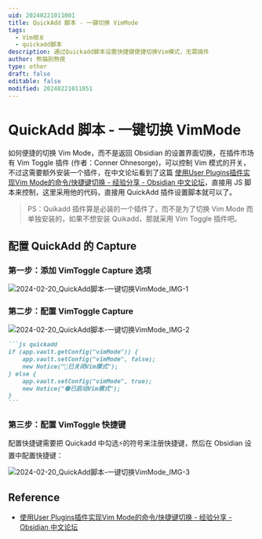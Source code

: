 ```yaml
---
uid: 20240221011001
title: QuickAdd 脚本 - 一键切换 VimMode
tags:
  - Vim相关
  - quickadd脚本
description: 通过Quickadd脚本设置快捷键便捷切换Vim模式，无需插件
author: 熊猫别熬夜
type: other
draft: false
editable: false
modified: 20240221011051
---
```


# QuickAdd 脚本 - 一键切换 VimMode

如何便捷的切换 Vim Mode，而不是返回 Obsidian 的设置界面切换，在插件市场有 Vim Toggle 插件 (作者：Conner Ohnesorge)，可以控制 Vim 模式的开关，不过这需要额外安装一个插件，在中文论坛看到了这篇 [使用User Plugins插件实现Vim Mode的命令/快捷键切换 - 经验分享 - Obsidian 中文论坛](https://forum-zh.obsidian.md/t/topic/29676)，直接用 JS 脚本来控制，这里采用他的代码，直接用 QuickAdd 插件设置脚本就可以了。

> PS：Quikadd 插件算是必装的一个插件了，而不是为了切换 Vim Mode 而单独安装的，如果不想安装 Quikadd，那就采用 Vim Toggle 插件吧。

## 配置 QuickAdd 的 Capture

### 第一步：添加 VimToggle Capture 选项

![2024-02-20_QuickAdd脚本-一键切换VimMode_IMG-1](https://cdn.pkmer.cn/images/202402210110774.png!pkmer)

### 第二步：配置 VimToggle Capture

![2024-02-20_QuickAdd脚本-一键切换VimMode_IMG-2](https://cdn.pkmer.cn/images/202402210110775.png!pkmer)

````md
```js quickadd
if (app.vault.getConfig("vimMode")) {
	app.vault.setConfig("vimMode", false);
	new Notice("🔴已关闭Vim模式");
} else {
	app.vault.setConfig("vimMode", true);
	new Notice("🟢已启动Vim模式");
}
```
````

### 第三步：配置 VimToggle 快捷键

配置快捷键需要把 Quickadd 中勾选⚡的符号来注册快捷键，然后在 Obsidian 设置中配置快捷键：

![2024-02-20_QuickAdd脚本-一键切换VimMode_IMG-3](https://cdn.pkmer.cn/images/202402210110776.png!pkmer)

## Reference

- [使用User Plugins插件实现Vim Mode的命令/快捷键切换 - 经验分享 - Obsidian 中文论坛](https://forum-zh.obsidian.md/t/topic/29676)